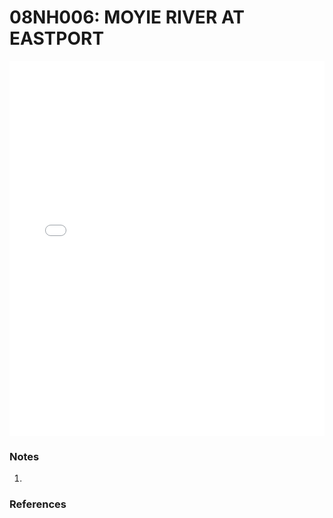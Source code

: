 # 08NH006: MOYIE RIVER AT EASTPORT

<iframe src="/distribution_estimation/_static/stations/08NH006_fdc.html" width="100%" height="600" frameborder="0"></iframe>

### Notes
1. 

### References

